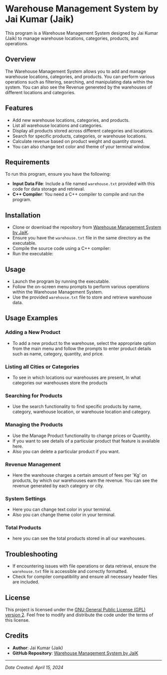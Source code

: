 # Warehouse Management System by Jai Kumar (Jaik)

This program is a Warehouse Management System designed by Jai Kumar (Jaik) to manage warehouse locations, categories, products, and operations.

## Overview

The Warehouse Management System allows you to add and manage warehouse locations, categories, and products. You can perform various operations such as filtering, searching, and manipulating data within the system. You can also see the Revenue genereted by the warehouses of different locations and categories.


## Features

- Add new warehouse locations, categories, and products.
- List all warehouse locations and categories.
- Display all products stored across different categories and locations.
- Search for specific products, categories, or warehouse locations.
- Calculate revenue based on product weight and quantity stored.
- You can also change text color and theme of your terminal window.

## Requirements

To run this program, ensure you have the following:

- **Input Data File**: Include a file named `warehouse.txt` provided with this code for data storage and retrieval.
- **C++ Compiler**: You need a C++ compiler to compile and run the program.

## Installation

- Clone or download the repository from [Warehouse Management System by JaiK](https://github.com/Jaik8205/Warehouse-Management-System-By-JaiK).
- Ensure you have the `warehouse.txt` file in the same directory as the executable.
- Compile the source code using a C++ compiler:
- Run the executable:


## Usage

- Launch the program by running the executable.
- Follow the on-screen menu prompts to perform various operations within the Warehouse Management System.
- Use the provided `warehouse.txt` file to store and retrieve warehouse data.

## Usage Examples

### Adding a New Product

- To add a new product to the warehouse, select the appropriate option from the main menu and follow the prompts to enter product details such as name, category, quantity, and price.

### Listing all Cities or Categories

- To see in which locations our warehouses are present, In what categories our warehouses store the products

### Searching for Products

- Use the search functionality to find specific products by name, category, warehouse location, or warehouse location and category.

### Managing the Products

- Use the Manage Product functionality to change prices or Quantity.
- If you want to see details of a particular product that feature is available here.
- Also you can delete a particular product if you want.

### Revenue Management

- Here the warehouse charges a certain amount of fees per 'Kg' on products, by which our warehouses earn the revenue. You can see the revenue generated by each category or city.

### System Settings

- Here you can change text color in your terminal.
- Also you can change theme color in your terminal.

### Total Products

- here you can see the total products stored in all our warehouses.

## Troubleshooting

- If encountering issues with file operations or data retrieval, ensure the `warehouse.txt` file is accessible and correctly formatted.
- Check for compiler compatibility and ensure all necessary header files are included.

## License

This project is licensed under the [GNU General Public License (GPL) version 2](LICENSE.txt). Feel free to modify and distribute the code under the terms of this license.

## Credits

- **Author**: Jai Kumar (Jaik)
- **GitHub Repository**: [Warehouse Management System by JaiK](https://github.com/Jaik8205/Warehouse-Management-System-By-JaiK)

---

*Date Created: April 15, 2024*
